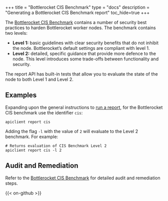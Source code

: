 +++
title = "Bottlerocket CIS Benchmark"
type = "docs"
description = "Generating a Bottlerocket CIS Benchmark report"
toc_hide=true
+++

The [Bottlerocket CIS Benchmark](https://www.cisecurity.org/benchmark/bottlerocket) contains a number of security best practices to harden Bottlerocket worker nodes.
The benchmark contains two levels:

* **Level 1:** basic guidelines with clear security benefits that do not inhibit the node.
Bottlerocket’s default settings are compliant with level 1.
* **Level 2:** detailed, specific guidance that provide more defence to the node.
This level introduces some trade-offs between functionality and security.

The report API has built-in tests that allow you to evaluate the state of the node to both Level 1 and Level 2.

## Examples

Expanding upon the general instructions to [run a report](../#running-a-report), for the Bottlerocket CIS benchmark use the identifier `cis`:

```shell
apiclient report cis
```

Adding the flag `-l` with the value of `2` will evaluate to the Level 2 benchmark. For example:

```shell
# Returns evaluation of CIS Benchmark Level 2
apiclient report cis -l 2
```

## Audit and Remediation

Refer to the [Bottlerocket CIS Benchmark](https://www.cisecurity.org/benchmark/bottlerocket) for detailed audit and remediation steps.

{{< on-github >}}
